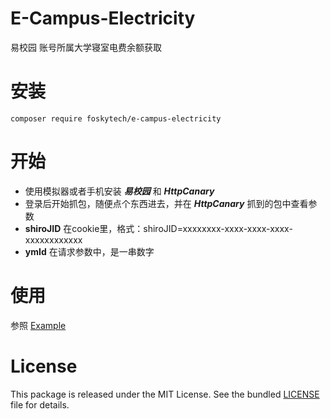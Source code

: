 # E-Campus-Electricity
易校园 账号所属大学寝室电费余额获取

# 安装
```
composer require foskytech/e-campus-electricity
```
# 开始
* 使用模拟器或者手机安装 ***易校园*** 和 ***HttpCanary***
* 登录后开始抓包，随便点个东西进去，并在 ***HttpCanary*** 抓到的包中查看参数
* **shiroJID** 在cookie里，格式：shiroJID=xxxxxxxx-xxxx-xxxx-xxxx-xxxxxxxxxxxx
* **ymId** 在请求参数中，是一串数字

# 使用
参照 [Example](https://github.com/FoskyTech/E-Campus-Electricity/blob/main/test/example.php) 

# License

This package is released under the MIT License. See the bundled [LICENSE](https://github.com/FoskyTech/E-Campus-Electricity/blob/main/LICENSE) file for details.
